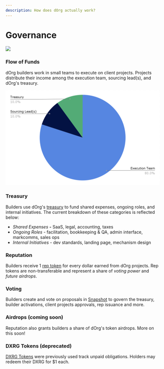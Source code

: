```yaml
---
description: How does dOrg actually work?
---
```


# Governance

![](https://media2.giphy.com/media/4TkuXuIzlJ4qspTAgD/giphy.gif?cid=ecf05e472zbh4aqsvqp5aw4h07tzknirwkzpkebw4m6fs6r1&rid=giphy.gif&ct=g)

### Flow of Funds

dOrg builders work in small teams to execute on client projects. Projects distribute their income among the execution team, sourcing lead\(s\), and dOrg's treasury.

![](.gitbook/assets/unit-economics.png)

### Treasury

Builders use dOrg's [treasury](https://gnosis-safe.io/app/#/safes/0xdb22d2d37db92EA7fa6993C9f6Ead55FBb1eF4EA) to fund shared expenses, ongoing roles, and internal initiatives. The current breakdown of these categories is reflected below:

* _Shared Expenses_ **-** SaaS, legal, accounting, taxes
* _Ongoing Roles_ - facilitation, bookkeeping & QA, admin interface, markcomms, sales ops
* _Internal Initiatives_ - dev standards, landing page, mechanism design

### Reputation

Builders receive 1 [rep token](https://etherscan.io/token/0x62300cec5240e5b273781ad67ce735107f3dacd4#balances) for every dollar earned from dOrg projects. Rep tokens are non-transferable and represent a share of _voting power_ and _future airdrops_. 

### Voting

Builders create and vote on proposals in [Snapshot](https://snapshot.org/#/dorg.eth) to govern the treasury, builder activations, client projects approvals, rep issuance and more.

### Airdrops \(coming soon\)

Reputation also grants builders a share of dOrg's token airdrops. More on this soon!

### DXRG Tokens \(deprecated\)

[DXRG Tokens](https://blockscout.com/poa/xdai/tokens/0x76D37cbB1fD75912bfB0cE885c506C77955F5C05/token-transfers) were previously used track unpaid obligations. Holders may redeem their DXRG for $1 each.

